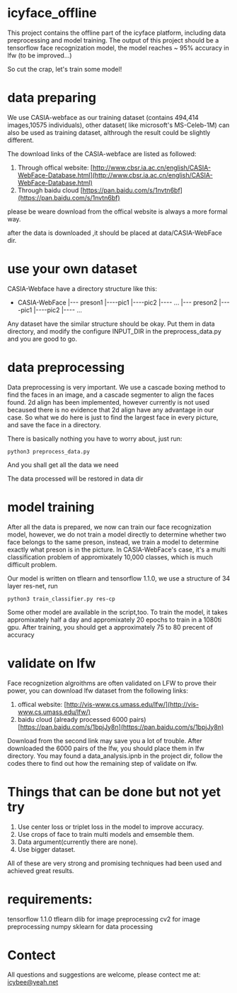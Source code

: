# icyface_offline

This project contains the offline part of the icyface platform, including data preprocessing and model training. The output of this project should be a tensorflow face recognization model, the model reaches ~ 95% accuracy in lfw (to be improved...)

So cut the crap, let's train some model!

# data preparing
We use CASIA-webface as our training dataset (contains 494,414 images,10575 individuals), other dataset( like microsoft's MS-Celeb-1M) can also be used as training dataset, althrough the result could be slightly different.

The download links of the CASIA-webface are listed as followed:
1. Through offical website: [http://www.cbsr.ia.ac.cn/english/CASIA-WebFace-Database.html](http://www.cbsr.ia.ac.cn/english/CASIA-WebFace-Database.html)
2. Through baidu cloud [https://pan.baidu.com/s/1nvtn6bf](https://pan.baidu.com/s/1nvtn6bf)

please be weare download from the offical website is always a more formal way.

after the data is downloaded ,it should be placed at data/CASIA-WebFace dir.

# use your own dataset
CASIA-Webface have a directory structure like this:
- CASIA-WebFace
|--- preson1
   |----pic1
   |----pic2
   |---- ...
|--- preson2
   |----pic1
   |----pic2
   |---- ...

Any dataset have the similar structure should be okay. Put them in data directory, and modify the configure INPUT_DIR in the  preprocess_data.py and you are good to go.

# data preprocessing
Data preprocessing is very important.
We use a cascade boxing method to find the faces in an image, and a cascade segmenter to align the faces found. 2d align has been implemented, however currently is not used becaused there is no evidence that 2d align have any advantage in our case. So what we do here is just to find the largest face in every picture, and save the face in a directory.

There is basically nothing you have to worry about, just run:

```
python3 preprocess_data.py 
```

And you shall get all the data we need

The data processed will be restored in data dir

# model training
After all the data is prepared, we now can train our face recognization model, however, we do not train a model directly to determine whether two face belongs to the same preson, instead, we train a model to determine exactly what preson is in the picture. In CASIA-WebFace's case, it's a multi classification problem of appromixately 10,000 classes, which is much difficult problem.

Our model is written on tflearn and tensorflow 1.1.0, we use a structure of 34 layer res-net, run
```
python3 train_classifier.py res-cp
```
Some other model are available in the script,too.
To train the model, it takes appromixately half a day and appromixately 20 epochs to train in a 1080ti gpu. After training, you should get a approximately 75 to 80 precent of accuracy

# validate on lfw
Face recognizetion algroithms are often validated on LFW to prove their power, you can download lfw dataset from the following links:
1. offical website: [http://vis-www.cs.umass.edu/lfw/](http://vis-www.cs.umass.edu/lfw/)
2. baidu cloud (already processed 6000 pairs) [https://pan.baidu.com/s/1bpjJy8n](https://pan.baidu.com/s/1bpjJy8n)

Download from the second link may save you a lot of trouble. After downloaded the 6000 pairs of the lfw, you should place them in lfw directory.
You may found a data_analysis.ipnb in the project dir, follow the codes there to find out how the remaining step of validate on lfw.

# Things that can be done but not yet try
1. Use center loss or triplet loss in the model to improve accuracy.
2. Use crops of face to train multi models and emsemble them.
3. Data argument(currently there are none).
4. Use bigger dataset.

All of these are very strong and promising techniques had been used and achieved great results. 

# requirements:
tensorflow 1.1.0
tflearn 
dlib for image preprocessing
cv2 for image preprocessing
numpy 
sklearn for data processing

# Contect
All questions and suggestions are welcome, please contect me at: icybee@yeah.net
